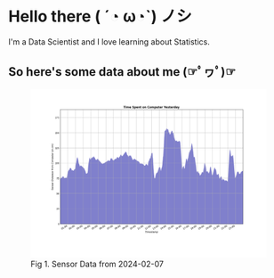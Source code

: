 
# Hello there ( ´◔ ω◔`) ノシ

I'm a Data Scientist and I love learning about Statistics.

## So here's some data about me (☞ﾟヮﾟ)☞

<figure>
  <picture>
    <source media="(prefers-color-scheme: dark)" srcset="Pi/readme/graphs/dark-plot-2024-02-07.png">
    <source media="(prefers-color-scheme: light)" srcset="Pi/readme/graphs/light-plot-2024-02-07.png">
    <img alt="Shows a black logo in light color mode and a white one in dark color mode." src="Pi/readme/graphs/light-plot-2024-02-07.png">
  </picture>
  <figcaption>Fig 1. Sensor Data from 2024-02-07</figcaption>
</figure>
